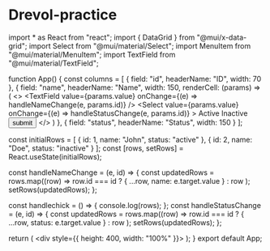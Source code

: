# Drevol-practice

import * as React from "react";
import { DataGrid } from "@mui/x-data-grid";
import Select from "@mui/material/Select";
import MenuItem from "@mui/material/MenuItem";
import TextField from "@mui/material/TextField";

function App() {
  const columns = [
    { field: "id", headerName: "ID", width: 70 },
    {
      field: "name",
      headerName: "Name",
      width: 150,
      renderCell: (params) => (
        <>
          <TextField
            value={params.value}
            onChange={(e) => handleNameChange(e, params.id)}
          />
          <Select
            value={params.value}
            onChange={(e) => handleStatusChange(e, params.id)}
          >
            <MenuItem value="active">Active</MenuItem>
            <MenuItem value="inactive">Inactive</MenuItem>
          </Select>
          <button onClick={handlechick}>submit</button>
        </>
      )
    },
    {
      field: "status",
      headerName: "Status",
      width: 150
    }
  ];

  const initialRows = [
    { id: 1, name: "John", status: "active" },
    { id: 2, name: "Doe", status: "inactive" }
  ];
  const [rows, setRows] = React.useState(initialRows);

  const handleNameChange = (e, id) => {
    const updatedRows = rows.map((row) =>
      row.id === id ? { ...row, name: e.target.value } : row
    );
    setRows(updatedRows);
  };

  const handlechick = () => {
    console.log(rows);
  };
  const handleStatusChange = (e, id) => {
    const updatedRows = rows.map((row) =>
      row.id === id ? { ...row, status: e.target.value } : row
    );
    setRows(updatedRows);
  };

  return (
    <div style={{ height: 400, width: "100%" }}>
      <DataGrid rows={rows} columns={columns} pageSize={5} />
    </div>
  );
}
export default App;
